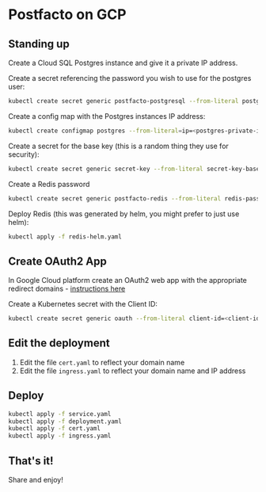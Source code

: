 # Postfacto on GCP

## Standing up

Create a Cloud SQL Postgres instance and give it a private IP address.

Create a secret referencing the password you wish to use for the postgres user:

```bash
kubectl create secret generic postfacto-postgresql --from-literal postgres-password=<my-pass>
```

Create a config map with the Postgres instances IP address:

```bash
kubectl create configmap postgres --from-literal=ip=<postgres-private-ip>
```

Create a secret for the base key (this is a random thing they use for security):

```bash
kubectl create secret generic secret-key --from-literal secret-key-base=2asd123Ads
```

Create a Redis password

```bash
kubectl create secret generic postfacto-redis --from-literal redis-password=<my-pass>
```

Deploy Redis (this was generated by helm, you might prefer to just use helm):

```bash
kubectl apply -f redis-helm.yaml
```

## Create OAuth2 App

In Google Cloud platform create an OAuth2 web app with the appropriate redirect domains - [instructions here](https://github.com/pivotal/postfacto/blob/master/deployment/README.md#allowing-users-to-create-retros)

Create a Kubernetes secret with the Client ID:

```bash
kubectl create secret generic oauth --from-literal client-id=<client-id>
```

## Edit the deployment

1. Edit the file `cert.yaml` to reflect your domain name
2. Edit the file `ingress.yaml` to reflect your domain name and IP address

## Deploy

```bash
kubectl apply -f service.yaml
kubectl apply -f deployment.yaml
kubectl apply -f cert.yaml
kubectl apply -f ingress.yaml
```

## That's it!

Share and enjoy!
